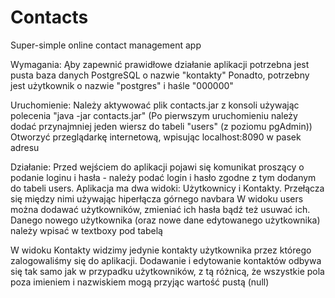 # Contacts
Super-simple online contact management app


Wymagania:
Ąby zapewnić prawidłowe działanie aplikacji potrzebna jest pusta baza danych PostgreSQL o nazwie "kontakty"
Ponadto, potrzebny jest użytkownik o nazwie "postgres" i haśle "000000"

Uruchomienie:
Należy aktywować plik contacts.jar z konsoli używając polecenia "java -jar contacts.jar"
(Po pierwszym uruchomieniu należy dodać przynajmniej jeden wiersz do tabeli "users" (z poziomu pgAdmin))
Otworzyć przeglądarkę internetową, wpisując localhost:8090 w pasek adresu

Działanie:
Przed wejściem do aplikacji pojawi się komunikat proszący o podanie loginu i hasła - należy podać login i hasło zgodne z tym dodanym do tabeli users.
Aplikacja ma dwa widoki: Użytkownicy i Kontakty. Przełącza się między nimi używając hiperłącza górnego navbara
W widoku users można dodawać użytkowników, zmieniać ich hasła bądź też usuwać ich.
Danego nowego użytkownika (oraz nowe dane edytowanego użytkownika) należy wpisać w textboxy pod tabelą

W widoku Kontakty widzimy jedynie kontakty użytkownika przez którego zalogowaliśmy się do aplikacji.
Dodawanie i edytowanie kontaktów odbywa się tak samo jak w przypadku użytkowników, z tą różnicą, że wszystkie pola poza imieniem i nazwiskiem mogą przyjąc wartość pustą (null)
